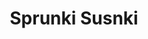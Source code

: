 ---
slug: sprunki-susnki
title: Sprunki Susnki
description: "Sprunki Susnki is an exciting online game. Play for free directly in your browser!"
icon: /images/popular_mods/Sprunki Susnki.png
url: https://wowtbc.net/sprunkin/susnki/index.html
previewImage: /images/popular_mods/Sprunki Susnki.png
type: popular mods

# SEO配置
seo:
  title: "Sprunki Susnki - Play Free Online Game | Fun Browser Games"
  description: "Sprunki Susnki - Play this fun online game for free in your browser. No download required!"
  ogImage: "/images/popular_mods/Sprunki Susnki.png"
  keywords: "sprunki-susnki, online game, browser game, free game, popular mods game, play online"

videoUrls:
  - https://www.youtube.com/embed/example1
  - https://www.youtube.com/embed/example2

whyPlay:
  title: "Why Play Sprunki Susnki?"
  items:
    - "Immersive Gameplay: Sprunki Susnki offers an engaging and immersive gaming experience that will keep you entertained for hours"
    - "Challenging Levels: Test your skills with increasingly difficult challenges and obstacles"
    - "Beautiful Graphics: Enjoy stunning visuals and smooth animations that bring the game world to life"
    - "Regular Updates: New content and features are added regularly to keep the game fresh and exciting"
    - "Free to Play: Experience all the fun without spending a penny"
    - "Community Features: Connect with other players, share strategies, and compete for high scores"
    - "Cross-Platform: Play on any device with a web browser, no downloads required"

features:
  title: "Key Features of Sprunki Susnki"
  image: "/images/popular_mods/Sprunki Susnki.png"
  items:
    - "Intuitive Controls: Easy to learn controls make Sprunki Susnki accessible for players of all skill levels"
    - "Multiple Game Modes: Enjoy various gameplay options that provide different challenges and experiences"
    - "Character Customization: Personalize your gaming experience with unique characters and items"
    - "Achievement System: Complete special tasks to earn rewards and recognition"
    - "Leaderboards: Compete with players worldwide and see who can achieve the highest scores"

characteristics:
  title: "Game Characteristics"
  image: "/images/popular_mods/Sprunki Susnki.png"
  items:
    - "Genre: Popular mods game with elements of strategy and skill"
    - "Difficulty: Suitable for both casual gamers and those seeking a challenge"
    - "Play Time: Quick sessions or extended gameplay, depending on your preference"
    - "Art Style: Vibrant and engaging visuals that enhance the gaming experience"
    - "Sound Design: Immersive audio that complements the gameplay perfectly"

info: "Sprunki Susnki is an exciting online game that offers players a unique and engaging gaming experience. With its intuitive controls, stunning visuals, and challenging gameplay, Sprunki Susnki provides hours of entertainment for players of all ages and skill levels. Whether you're looking for a quick gaming session during a break or an extended play session, Sprunki Susnki delivers an immersive experience that will keep you coming back for more. The game features multiple levels of increasing difficulty, ensuring that players are constantly challenged as they progress. With regular updates adding new content and features, Sprunki Susnki remains fresh and exciting, providing endless entertainment options for its growing community of players."

howToPlayIntro: "Welcome to Sprunki Susnki! This guide will walk you through the basics and help you master the game. Whether you're a beginner or looking to improve your skills, these tips and instructions will enhance your gaming experience."

howToPlaySteps:
  - title: "Getting Started"
    description: "Begin your Sprunki Susnki adventure by familiarizing yourself with the controls. Use your keyboard or mouse to navigate through the game interface. The tutorial will guide you through the basic mechanics and help you understand the objectives."
  - title: "Understanding the Objectives"
    description: "In Sprunki Susnki, your main goal is to progress through levels by completing specific objectives. Each level presents unique challenges that require different strategies and approaches."
  - title: "Mastering the Controls"
    description: "Practice using the controls to improve your precision and reaction time. Sprunki Susnki requires quick reflexes and strategic thinking to overcome obstacles and defeat opponents."
  - title: "Utilizing Power-ups"
    description: "Collect power-ups throughout the game to enhance your abilities and overcome difficult challenges. Each power-up offers unique advantages that can be crucial for success."
  - title: "Developing Strategies"
    description: "As you progress in Sprunki Susnki, develop effective strategies for different scenarios. Analyze patterns, anticipate challenges, and adapt your approach to maximize your performance."

faq:
  title: "Frequently Asked Questions about Sprunki Susnki"
  items:
    - question: "Is Sprunki Susnki free to play?"
      answer: "Yes, Sprunki Susnki is completely free to play directly in your web browser. No downloads or purchases are required to enjoy the full game experience."
    - question: "Can I play Sprunki Susnki on mobile devices?"
      answer: "Yes, Sprunki Susnki is optimized for both desktop and mobile play. You can enjoy the game on any device with a web browser and internet connection."
    - question: "Are there any in-game purchases?"
      answer: "While Sprunki Susnki is free to play, there may be optional in-game purchases available for cosmetic items or additional features that don't affect core gameplay."
    - question: "How often is Sprunki Susnki updated?"
      answer: "The developers regularly update Sprunki Susnki with new content, features, and improvements based on player feedback and game performance."
    - question: "Can I play Sprunki Susnki offline?"
      answer: "Currently, Sprunki Susnki requires an internet connection to play as it's a browser-based online game."
    - question: "Is Sprunki Susnki suitable for children?"
      answer: "Yes, Sprunki Susnki is designed to be family-friendly and suitable for players of all ages."
    - question: "How do I report bugs or issues?"
      answer: "If you encounter any problems while playing Sprunki Susnki, you can report them through the game's support page or contact the developers directly through their website."
    - question: "Still Have Questions?"
      answer: "If you have additional questions about Sprunki Susnki that aren't covered in this FAQ, please visit our support center or contact our customer service team for assistance."
---